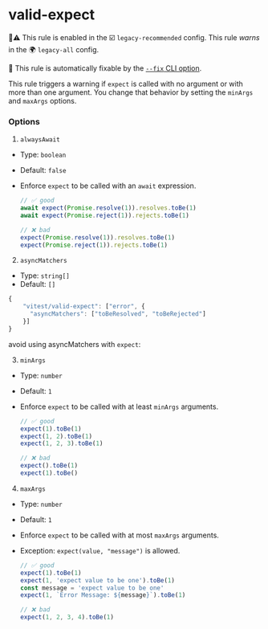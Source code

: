 # valid-expect

💼⚠️ This rule is enabled in the ☑️ `legacy-recommended` config. This rule _warns_ in the 🌍 `legacy-all` config.

🔧 This rule is automatically fixable by the [`--fix` CLI option](https://eslint.org/docs/latest/user-guide/command-line-interface#--fix).

<!-- end auto-generated rule header -->

This rule triggers a warning if `expect` is called with no argument or with more than one argument. You change that behavior by setting the `minArgs` and `maxArgs` options.

### Options

1. `alwaysAwait`

- Type: `boolean`
- Default: `false`

- Enforce `expect` to be called with an `await` expression.

  ```js
  // ✅ good
  await expect(Promise.resolve(1)).resolves.toBe(1)
  await expect(Promise.reject(1)).rejects.toBe(1)

  // ❌ bad
  expect(Promise.resolve(1)).resolves.toBe(1)
  expect(Promise.reject(1)).rejects.toBe(1)
  ```

2. `asyncMatchers`

- Type: `string[]`
- Default: `[]`

```js
{
	"vitest/valid-expect": ["error", {
	  "asyncMatchers": ["toBeResolved", "toBeRejected"]
	}]
}
```

avoid using asyncMatchers with `expect`:

3. `minArgs`

- Type: `number`
- Default: `1`

- Enforce `expect` to be called with at least `minArgs` arguments.

  ```js
  // ✅ good
  expect(1).toBe(1)
  expect(1, 2).toBe(1)
  expect(1, 2, 3).toBe(1)

  // ❌ bad
  expect().toBe(1)
  expect(1).toBe()
  ```

4. `maxArgs`

- Type: `number`
- Default: `1`

- Enforce `expect` to be called with at most `maxArgs` arguments.
- Exception: `expect(value, "message")` is allowed.

  ```js
  // ✅ good
  expect(1).toBe(1)
  expect(1, 'expect value to be one').toBe(1)
  const message = 'expect value to be one'
  expect(1, `Error Message: ${message}`).toBe(1)

  // ❌ bad
  expect(1, 2, 3, 4).toBe(1)
  ```
